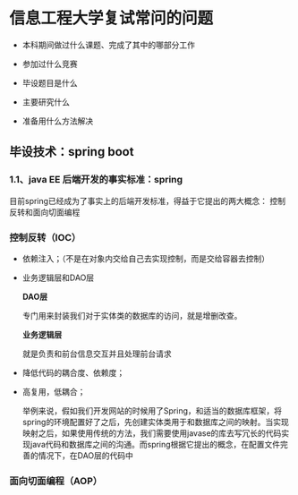 # 信息工程大学复试常问的问题


- 本科期间做过什么课题、完成了其中的哪部分工作

- 参加过什么竞赛

- 毕设题目是什么

- 主要研究什么

- 准备用什么方法解决


## 毕设技术：spring boot 

###  1.1、java EE 后端开发的事实标准：spring

目前spring已经成为了事实上的后端开发标准，得益于它提出的两大概念：
控制反转和面向切面编程

### 控制反转（IOC）
- 依赖注入；（不是在对象内交给自己去实现控制，而是交给容器去控制）

- 业务逻辑层和DAO层

  **DAO层**

  专门用来封装我们对于实体类的数据库的访问，就是增删改查。

  **业务逻辑层**

  就是负责和前台信息交互并且处理前台请求

- 降低代码的耦合度、依赖度；

- 高复用，低耦合；

  

  举例来说，假如我们开发网站的时候用了Spring，和适当的数据库框架，将spring的环境配置好了之后，先创建实体类用于和数据库之间的映射。当实现映射之后，如果使用传统的方法，我们需要使用javase的库去写冗长的代码实现java代码和数据库之间的沟通。而spring根据它提出的概念，在配置文件完善的情况下，在DAO层的代码中

### 面向切面编程（AOP）

 